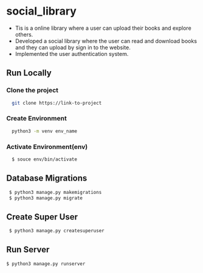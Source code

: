 # social_library
- Tis is a online library where a user can upload their books and explore others.
- Developed a social library where the user can read and download books and they can upload by sign in to the website.
- Implemented the user authentication system.

  
## Run Locally


### Clone the project


```bash
  git clone https://link-to-project
```

### Create Environment

```bash
  python3 -m venv env_name
```
### Activate Environment(env)

```bash
  $ souce env/bin/activate
```


## Database Migrations


```bash
 $ python3 manage.py makemigrations
 $ python3 manage.py migrate
```

## Create Super User


```bash
 $ python3 manage.py createsuperuser
```

## Run Server

```bash
$ python3 manage.py runserver
```
